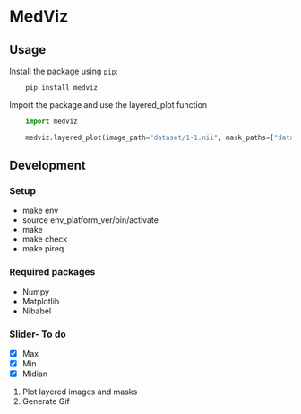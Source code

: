 # MedViz

## Usage

Install the [package](https://pypi.org/project/medviz/) using `pip`:

```bash
    pip install medviz
```
Import the package and use the layered_plot function

```python
    import medviz

    medviz.layered_plot(image_path="dataset/1-1.nii", mask_paths=["dataset/small_bowel.nii", "dataset/1-1-label.nii"], mask_colors=["red", "yellow"], title="Layered Plot")
```

## Development

### Setup

- make env
- source env_platform_ver/bin/activate
- make
- make check
- make pireq
### Required packages

- Numpy
- Matplotlib
- Nibabel

### Slider- To do

- [x] Max
- [x] Min
- [x] Midian

1. Plot layered images and masks
2. Generate Gif



